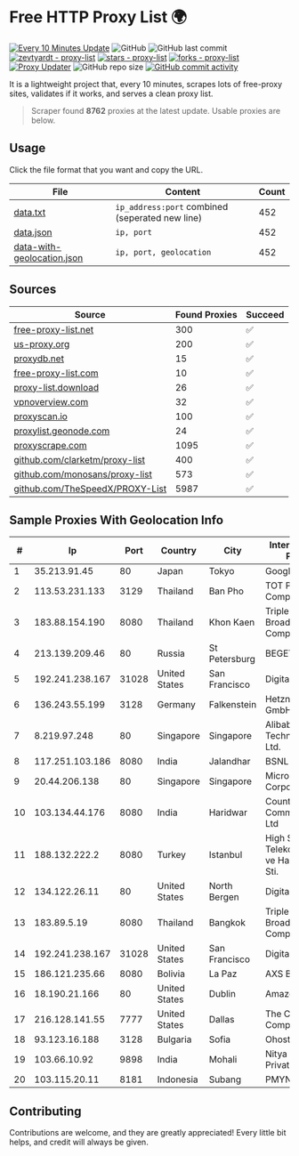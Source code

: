 
# Free HTTP Proxy List 🌍

[![Every 10 Minutes Update](https://github.com/mertguvencli/http-proxy-list/actions/workflows/main.yml/badge.svg?branch=main)](https://github.com/mertguvencli/http-proxy-list/actions/workflows/main.yml)
![GitHub](https://img.shields.io/github/license/mertguvencli/http-proxy-list)
![GitHub last commit](https://img.shields.io/github/last-commit/mertguvencli/http-proxy-list)
[![zevtyardt - proxy-list](https://img.shields.io/static/v1?label=zevtyardt&message=proxy-list&color=blue&logo=github)](https://github.com/zevtyardt/proxy-list "Go to GitHub repo")
[![stars - proxy-list](https://img.shields.io/github/stars/zevtyardt/proxy-list?style=social)](https://github.com/zevtyardt/proxy-list)
[![forks - proxy-list](https://img.shields.io/github/forks/zevtyardt/proxy-list?style=social)](https://github.com/zevtyardt/proxy-list)
[![Proxy Updater](https://github.com/zevtyardt/proxy-list/workflows/Proxy%20Updater/badge.svg)](https://github.com/zevtyardt/proxy-list/actions?query=workflow:"Proxy+Updater")
![GitHub repo size](https://img.shields.io/github/repo-size/zevtyardt/proxy-list)
[![GitHub commit activity](https://img.shields.io/github/commit-activity/m/zevtyardt/proxy-list?logo=commits)](https://github.com/zevtyardt/proxy-list/commits/main)

It is a lightweight project that, every 10 minutes, scrapes lots of free-proxy sites, validates if it works, and serves a clean proxy list.

> Scraper found **8762** proxies at the latest update. Usable proxies are below.

## Usage

Click the file format that you want and copy the URL.

|File|Content|Count|
|----|-------|-----|
|[data.txt](https://raw.githubusercontent.com/mertguvencli/http-proxy-list/main/proxy-list/data.txt)|`ip_address:port` combined (seperated new line)|452|
|[data.json](https://raw.githubusercontent.com/mertguvencli/http-proxy-list/main/proxy-list/data.json)|`ip, port`|452|
|[data-with-geolocation.json](https://raw.githubusercontent.com/mertguvencli/http-proxy-list/main/proxy-list/data-with-geolocation.json)|`ip, port, geolocation`|452|

## Sources

|Source|Found Proxies|Succeed|
|------|-------------|-------|
|[free-proxy-list.net](https://free-proxy-list.net)|300|✅|
|[us-proxy.org](https://www.us-proxy.org)|200|✅|
|[proxydb.net](http://proxydb.net)|15|✅|
|[free-proxy-list.com](https://free-proxy-list.com/?page=&port=&type%5B%5D=http&type%5B%5D=https&up_time=0&search=Search)|10|✅|
|[proxy-list.download](https://www.proxy-list.download/HTTP)|26|✅|
|[vpnoverview.com](https://vpnoverview.com/privacy/anonymous-browsing/free-proxy-servers)|32|✅|
|[proxyscan.io](https://www.proxyscan.io)|100|✅|
|[proxylist.geonode.com](https://proxylist.geonode.com/api/proxy-list?limit=300&page=1&sort_by=lastChecked&sort_type=desc&protocols=http,https)|24|✅|
|[proxyscrape.com](https://api.proxyscrape.com/v2/?request=displayproxies&protocol=http&timeout=10000&country=all&ssl=all&anonymity=all)|1095|✅|
|[github.com/clarketm/proxy-list](https://raw.githubusercontent.com/clarketm/proxy-list/master/proxy-list-raw.txt)|400|✅|
|[github.com/monosans/proxy-list](https://raw.githubusercontent.com/monosans/proxy-list/main/proxies/http.txt)|573|✅|
|[github.com/TheSpeedX/PROXY-List](https://raw.githubusercontent.com/TheSpeedX/PROXY-List/master/http.txt)|5987|✅|


## Sample Proxies With Geolocation Info

|#|Ip|Port|Country|City|Internet Service Provider|
|-|--|----|-------|----|-------------------------|
|1|35.213.91.45|80|Japan|Tokyo|Google LLC|
|2|113.53.231.133|3129|Thailand|Ban Pho|TOT Public Company Limited|
|3|183.88.154.190|8080|Thailand|Khon Kaen|Triple T Broadband Public Company Limited|
|4|213.139.209.46|80|Russia|St Petersburg|BEGET.RU|
|5|192.241.238.167|31028|United States|San Francisco|DigitalOcean, LLC|
|6|136.243.55.199|3128|Germany|Falkenstein|Hetzner Online GmbH|
|7|8.219.97.248|80|Singapore|Singapore|Alibaba (US) Technology Co., Ltd.|
|8|117.251.103.186|8080|India|Jalandhar|BSNL Internet|
|9|20.44.206.138|80|Singapore|Singapore|Microsoft Corporation|
|10|103.134.44.176|8080|India|Haridwar|Countrylink Communiction Pvt Ltd|
|11|188.132.222.2|8080|Turkey|Istanbul|High Speed Telekomunikasyon ve Hab. Hiz. Ltd. Sti.|
|12|134.122.26.11|80|United States|North Bergen|DigitalOcean, LLC|
|13|183.89.5.19|8080|Thailand|Bangkok|Triple T Broadband Public Company Limited|
|14|192.241.238.167|31028|United States|San Francisco|DigitalOcean, LLC|
|15|186.121.235.66|8080|Bolivia|La Paz|AXS Bolivia S. A.|
|16|18.190.21.166|80|United States|Dublin|Amazon.com, Inc.|
|17|216.128.141.55|7777|United States|Dallas|The Constant Company|
|18|93.123.16.188|3128|Bulgaria|Sofia|Ohost LLC|
|19|103.66.10.92|9898|India|Mohali|Nitya Internet Private Limited|
|20|103.115.20.11|8181|Indonesia|Subang|PMYNET|



## Contributing

Contributions are welcome, and they are greatly appreciated! Every
little bit helps, and credit will always be given.

